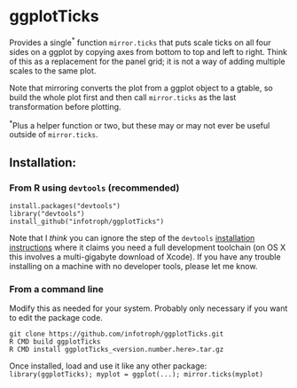 ggplotTicks
============

Provides a single<sup>*</sup> function `mirror.ticks` that puts scale ticks on all four sides on a ggplot by copying axes from bottom to top and left to right. Think of this as a replacement for the panel grid; it is not a way of adding multiple scales to the same plot.

Note that mirroring converts the plot from a ggplot object to a gtable,
so build the whole plot first and then call `mirror.ticks` as the last transformation before plotting.

<sup>*</sup>Plus a helper function or two, but these may or may not ever be useful outside of `mirror.ticks`.

## Installation:

### From R using `devtools` (recommended)
```
install.packages("devtools")
library("devtools")
install_github("infotroph/ggplotTicks")
```
Note that I *think* you can ignore the step of the `devtools` [installation instructions](https://cran.r-project.org/web/packages/devtools/README.html) where it claims you need a full development toolchain (on OS X this involves a multi-gigabyte download of Xcode). If you have any trouble installing on a machine with no developer tools, please let me know.

### From a command line

Modify this as needed for your system. Probably only necessary if you want to edit the package code.
```
git clone https://github.com/infotroph/ggplotTicks.git
R CMD build ggplotTicks
R CMD install ggplotTicks_<version.number.here>.tar.gz
```

Once installed, load and use it like any other package: `library(ggplotTicks); myplot = ggplot(...); mirror.ticks(myplot)`
